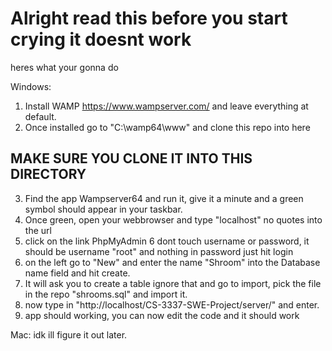 
# Alright read this before you start crying it doesnt work

heres what your gonna do

Windows:
1. Install WAMP https://www.wampserver.com/ and leave everything at default.
2. Once installed go to "C:\wamp64\www" and clone this repo into here
## MAKE SURE YOU CLONE IT INTO THIS DIRECTORY
3. Find the app Wampserver64 and run it, give it a minute and a green symbol should appear in your taskbar.
4. Once green, open your webbrowser and type "localhost" no quotes into the url
5. click on the link PhpMyAdmin
6 dont touch username or password, it should be username "root" and nothing in password just hit login
7. on the left go to "New" and enter the name "Shroom" into the Database name field and hit create.
8. It will ask you to create a table ignore that and go to import, pick the file in the repo "shrooms.sql" and import it.
9. now type in "http://localhost/CS-3337-SWE-Project/server/" and enter.
10. app should working, you can now edit the code and it should work

Mac:
idk ill figure it out later.
